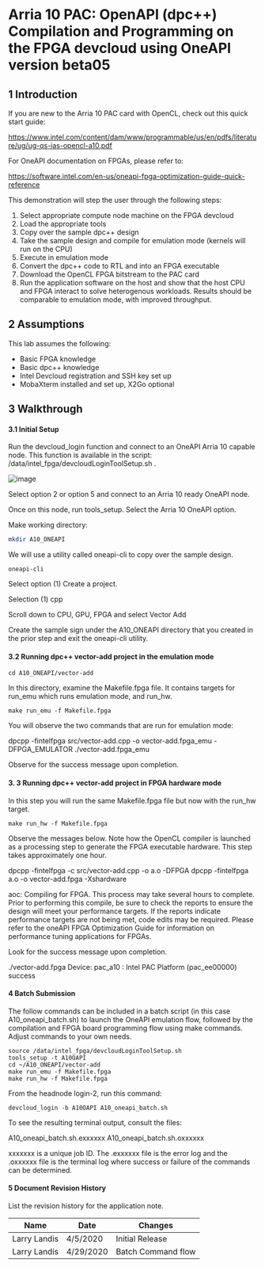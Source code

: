 

# Arria 10 PAC: OpenAPI (dpc++) Compilation and Programming on the FPGA devcloud using OneAPI version beta05

 

## 1       Introduction

If you are new to the Arria 10 PAC card with OpenCL, check out this quick start guide:

https://www.intel.com/content/dam/www/programmable/us/en/pdfs/literature/ug/ug-qs-ias-opencl-a10.pdf

For OneAPI documentation on FPGAs, please refer to:

https://software.intel.com/en-us/oneapi-fpga-optimization-guide-quick-reference

This demonstration will step the user through the following steps:

1. Select appropriate compute node machine on the FPGA devcloud
2. Load the appropriate tools
3. Copy over the sample dpc++ design
4. Take the sample design and compile for emulation mode (kernels will run on the CPU)
6. Execute in emulation mode
7. Convert the dpc++ code to RTL and into an FPGA executable 
8. Download the OpenCL FPGA bitstream to the PAC card
9. Run the application software on the host and show that the host CPU  and FPGA interact to solve heterogenous workloads. Results should be comparable to emulation mode, with improved throughput.



## 2       Assumptions

This lab assumes the following:

- Basic FPGA knowledge
- Basic dpc++ knowledge
- Intel Devcloud registration and SSH key set up
- MobaXterm installed and set up, X2Go optional



## 3       Walkthrough

#### 3.1            Initial Setup

Run the devcloud_login function and connect to an OneAPI Arria 10 capable node. This function is available in the script: /data/intel_fpga/devcloudLoginToolSetup.sh .

![image](https://user-images.githubusercontent.com/22804500/78613373-8d1d0f80-7820-11ea-80a0-6cc3194ded2d.png)

Select option 2 or option 5 and connect to an Arria 10 ready OneAPI node.

Once on this node, run tools_setup. Select the Arria 10 OneAPI option.

Make  working directory:

```bash
mkdir A10_ONEAPI
```

We will use a utility called oneapi-cli to copy over the sample design.

```
oneapi-cli
```

Select option (1) Create a project.

Selection (1) cpp

Scroll down to CPU, GPU, FPGA and select Vector Add

Create the sample sign under the A10_ONEAPI directory that you created in the prior step and exit the oneapi-cli utility.

#### 3.2 Running dpc++ vector-add project in the emulation mode

```
cd A10_ONEAPI/vector-add
```

In this directory, examine the Makefile.fpga file. It contains targets for run_emu which runs emulation mode, and run_hw.

```
make run_emu -f Makefile.fpga
```

You will observe the two commands that are run for emulation mode:

dpcpp  -fintelfpga src/vector-add.cpp -o vector-add.fpga_emu -DFPGA_EMULATOR
./vector-add.fpga_emu

Observe for the success message upon completion.

#### 3. 3 Running dpc++ vector-add project in FPGA hardware mode

In this step you will run the same Makefile.fpga file but now with the run_hw target.

```
make run_hw -f Makefile.fpga
```

Observe the messages below. Note how the OpenCL compiler is launched as a processing step to generate the FPGA executable hardware. This step takes approximately one hour.

dpcpp  -fintelfpga -c src/vector-add.cpp -o a.o -DFPGA
dpcpp  -fintelfpga a.o -o vector-add.fpga -Xshardware

aoc: Compiling for FPGA. This process may take several hours to complete.  Prior to performing this compile, be sure to check the reports to ensure the design will meet your performance targets.  If the reports indicate performance targets are not being met, code edits may be required.  Please refer to the oneAPI FPGA Optimization Guide for information on performance tuning applications for FPGAs.



Look for the success message upon completion.

./vector-add.fpga
Device: pac_a10 : Intel PAC Platform (pac_ee00000)
success

#### 4 	Batch Submission

The follow commands can be included in a batch script (in this case A10_oneapi_batch.sh) to launch the OneAPI emulation flow, followed by the compilation and FPGA board programming flow using make commands. Adjust commands to your own needs.

```
source /data/intel_fpga/devcloudLoginToolSetup.sh
tools_setup -t A10OAPI
cd ~/A10_ONEAPI/vector-add
make run_emu -f Makefile.fpga
make run_hw -f Makefile.fpga
```

From the headnode login-2, run this command:

```
devcloud_login -b A10OAPI A10_oneapi_batch.sh
```

To see the resulting terminal output, consult the files:

A10_oneapi_batch.sh.exxxxxx
A10_oneapi_batch.sh.oxxxxxx

xxxxxxx is a unique job ID. The .exxxxxx file is the error log and the .oxxxxxx file is the terminal log where success or failure of the commands can be determined.

#### 5       Document Revision History

List the revision history for the application note.

| Name         | Date      | Changes            |
| ------------ | --------- | ------------------ |
| Larry Landis | 4/5/2020  | Initial Release    |
| Larry Landis | 4/29/2020 | Batch Command flow |



 
